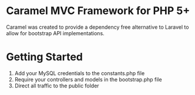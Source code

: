 # Caramel MVC Framework for PHP 5+

Caramel was created to provide a dependency free alternative to Laravel to allow for bootstrap API implementations.

# Getting Started

1. Add your MySQL credentials to the constants.php file
2. Require your controllers and models in the bootstrap.php file
3. Direct all traffic to the public folder
